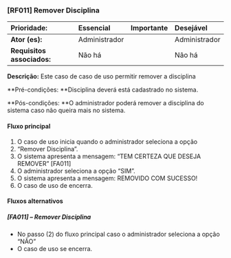 ###  **\[RF011\] Remover Disciplina**

| **Prioridade:** |  Essencial |  Importante |  Desejável |
| :--- | :--- | :--- | :--- |
| **Ator \(es\):** | Administrador |  | Administrador |
| **Requisitos associados:** | Não há |  | Não há |

**Descrição:** Este caso de caso de uso permitir remover a disciplina

**Pré-condições: **Disciplina deverá está cadastrado no sistema.

**Pós-condições: **O administrador poderá remover a disciplina do sistema caso não queira mais no sistema.

####  Fluxo principal

1.   O caso de uso inicia quando o administrador seleciona a opção
2.  “Remover Disciplina”.
3.   O sistema apresenta a mensagem: “TEM CERTEZA QUE DESEJA REMOVER” \[FA011\]
4.   O administrador seleciona a opção “SIM”.
5.   O sistema apresenta a mensagem: REMOVIDO COM SUCESSO!
6.   O caso de uso de encerra.

#### Fluxos alternativos

##### \[FA011\] – Remover Disciplina

*  No passo \(2\) do fluxo principal caso o administrador seleciona a opção “NÃO”
*  O caso de uso se encerra.

  


